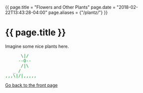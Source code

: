 {{
page.title   = "Flowers and Other Plants"
page.date    = "2018-02-22T13:43:28-04:00"
page.aliases = {"/plantz/"}
}}

# {{ page.title }}

Imagine some nice plants here.

<pre style="color: #092;">
      \|/
     --O--
      /|\
   _ /
,,,\|/|,,,,,
</pre>

[Go back to the front page](/)
